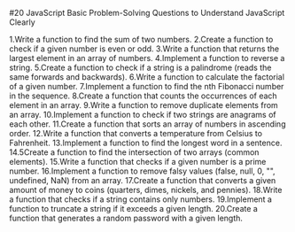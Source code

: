 #20 JavaScript Basic Problem-Solving Questions to Understand JavaScript Clearly

1.Write a function to find the sum of two numbers.
2.Create a function to check if a given number is even or odd.
3.Write a function that returns the largest element in an array of numbers.
4.Implement a function to reverse a string.
5.Create a function to check if a string is a palindrome (reads the same forwards and backwards).
6.Write a function to calculate the factorial of a given number.
7.Implement a function to find the nth Fibonacci number in the sequence.
8.Create a function that counts the occurrences of each element in an array.
9.Write a function to remove duplicate elements from an array.
10.Implement a function to check if two strings are anagrams of each other.
11.Create a function that sorts an array of numbers in ascending order.
12.Write a function that converts a temperature from Celsius to Fahrenheit.
13.Implement a function to find the longest word in a sentence.
14.5Create a function to find the intersection of two arrays (common elements).
15.Write a function that checks if a given number is a prime number.
16.Implement a function to remove falsy values (false, null, 0, "", undefined, NaN) from an array.
17.Create a function that converts a given amount of money to coins (quarters, dimes, nickels, and pennies).
18.Write a function that checks if a string contains only numbers.
19.Implement a function to truncate a string if it exceeds a given length.
20.Create a function that generates a random password with a given length.